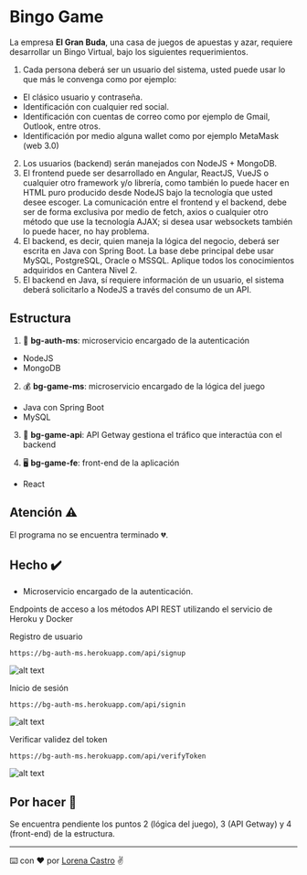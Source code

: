 # Bingo Game 
                                 
La empresa **El Gran Buda**, una casa de juegos de apuestas y azar, requiere desarrollar un Bingo Virtual, bajo los siguientes requerimientos.

1. Cada persona deberá ser un usuario del sistema, usted puede usar lo que más le convenga como por ejemplo:
- El clásico usuario y contraseña.
- Identificación con cualquier red social.
- Identificación con cuentas de correo como por ejemplo de Gmail, Outlook, entre otros.
- Identificación por medio alguna wallet como por ejemplo MetaMask (web 3.0)

2. Los usuarios (backend) serán manejados con NodeJS + MongoDB.
3. El frontend puede ser desarrollado en Angular, ReactJS, VueJS o cualquier otro framework y/o librería, como también lo puede hacer en HTML puro producido desde NodeJS bajo la tecnología que usted desee escoger.
La comunicación entre el frontend y el backend, debe ser de forma exclusiva por medio de fetch, axios o cualquier otro método que use la tecnología AJAX; si desea usar websockets también lo puede hacer, no hay problema.
4. El backend, es decir, quien maneja la lógica del negocio, deberá ser escrita en Java con Spring Boot.
La base debe principal debe usar MySQL, PostgreSQL, Oracle o MSSQL.
Aplique todos los conocimientos adquiridos en Cantera Nivel 2.
5. El backend en Java, sí requiere información de un usuario, el sistema deberá solicitarlo a NodeJS a través del consumo de un API.

## Estructura
1. 👤 **bg-auth-ms**: microservicio encargado de la autenticación

- NodeJS
- MongoDB

2. 💰 **bg-game-ms**: microservicio encargado de la lógica del juego

- Java con Spring Boot
- MySQL

3. 🔁 **bg-game-api**: API Getway gestiona el tráfico que interactúa con el backend 

4. 🖥️ **bg-game-fe**: front-end de la aplicación

- React

## Atención ⚠️
El programa no se encuentra terminado 💔.

## Hecho ✔️
- Microservicio encargado de la autenticación.

Endpoints de acceso a los métodos API REST utilizando el servicio de Heroku y Docker

Registro de usuario
```plain
https://bg-auth-ms.herokuapp.com/api/signup
```
![alt text](https://github.com/Lcastro98/bingoGame/blob/main/bg-auth-ms/public/images/singup.JPG?raw=true)

Inicio de sesión
```plain
https://bg-auth-ms.herokuapp.com/api/signin
```
![alt text](https://github.com/Lcastro98/bingoGame/blob/main/bg-auth-ms/public/images/singin.JPG?raw=true)

Verificar validez del token
```plain
https://bg-auth-ms.herokuapp.com/api/verifyToken
```
![alt text](https://github.com/Lcastro98/bingoGame/blob/main/bg-auth-ms/public/images/verify.JPG?raw=true)

## Por hacer 📝
Se encuentra pendiente los puntos 2 (lógica del juego), 3 (API Getway) y 4 (front-end) de la estructura.

---
⌨️ con ❤️ por [Lorena Castro](https://github.com/Lcastro98) ✌
